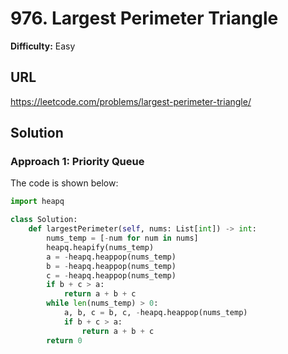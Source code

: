 # 976.  Largest Perimeter Triangle

**Difficulty:** Easy

## URL

https://leetcode.com/problems/largest-perimeter-triangle/

## Solution

### Approach 1: Priority Queue

The code is shown below:

```python
import heapq

class Solution:
    def largestPerimeter(self, nums: List[int]) -> int:
        nums_temp = [-num for num in nums]
        heapq.heapify(nums_temp)
        a = -heapq.heappop(nums_temp)
        b = -heapq.heappop(nums_temp)
        c = -heapq.heappop(nums_temp)
        if b + c > a:
            return a + b + c
        while len(nums_temp) > 0:
            a, b, c = b, c, -heapq.heappop(nums_temp)
            if b + c > a:
                return a + b + c
        return 0
```
